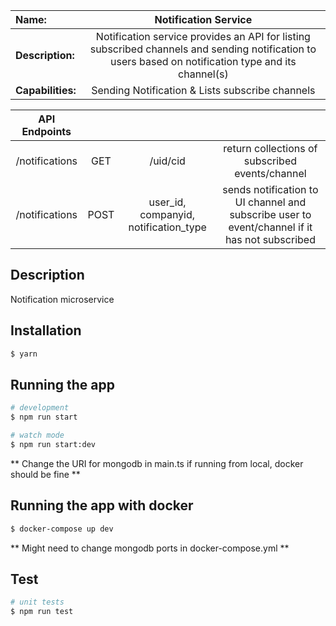 | Name: | Notification Service |
|:---------|:-------:|
| **Description:** | Notification service provides an API for listing subscribed channels and sending notification to users based on notification type and its channel(s) |
| **Capabilities:**| Sending Notification & Lists subscribe channels |


| **API Endpoints** ||||
|:-------:|:-------:|:-------:|:-------:|
| /notifications | GET | /uid/cid | return collections of subscribed events/channel |
| /notifications | POST | user_id, companyid, notification_type | sends notification to UI channel and subscribe user to event/channel if it has not subscribed |




## Description

Notification microservice

## Installation

```bash
$ yarn
```

## Running the app

```bash
# development
$ npm run start

# watch mode
$ npm run start:dev
```
** Change the URI for mongodb in main.ts if running from local, docker should be fine **

## Running the app with docker
```bash
$ docker-compose up dev
```
** Might need to change mongodb ports in docker-compose.yml **

## Test

```bash
# unit tests
$ npm run test
```
